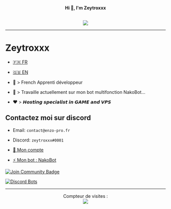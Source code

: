 <!--
NIQUE BIEN TA MERE CELUI QUI ME COPIE 🖕🖕🖕🖕🖕🖕🖕
-->




<p align='center'>
  <b>Hi 👋, I'm Zeytroxxx</b><br>
</p>

<p align="center"><br>
  <a href="https://github.com/Zeytroxxx">
    <img src="https://discord.c99.nl/widget/theme-4/752559885190824026.png"/>
     </a>
</p>

--- 

# Zeytroxxx
- [🇫🇷 FR](https://github.com/zeytroxxx/Zeytroxxx/blob/README.md/README.md)  

- [🇬🇧 EN](https://github.com/zeytroxxx/Zeytroxxx/blob/README.md/README_EN.md)

- 🐍 > French Apprenti développeur
- 🔭 > Travaille actuellement sur mon bot multifonction NakoBot...
- ❤️ > 𝙃𝙤𝙨𝙩𝙞𝙣𝙜 𝙨𝙥𝙚𝙘𝙞𝙖𝙡𝙞𝙨𝙩 𝙞𝙣 𝙂𝘼𝙈𝙀 𝙖𝙣𝙙 𝙑𝙋𝙎

## Contactez moi sur discord
- Email: `contact@enzo-pro.fr`
- Discord: `zeytroxxx#0001`

- [👋 Mon compte](https://discord.com/users/752559885190824026)

- [⚡ Mon bot : NakoBot](https://discord.com/oauth2/authorize?client_id=801523961539330078&permissions=8&scope=bot)

<a href="https://discord.com/invite/UNc9pUX8yd"><img src="https://img.shields.io/discord/831566848465174579?color=%235865f2&label=NakoBot%20%7C%20Support&style=for-the-badge" alt="Join Community Badge"/></a>

[![Discord Bots](https://top.gg/api/widget/801523961539330078.svg)](https://top.gg/bot/801523961539330078)


---  

<p align="center"> 
  Compteur de visites :<br>
  <img src="https://profile-counter.glitch.me/zeytroxxx/count.svg" />
</p>

